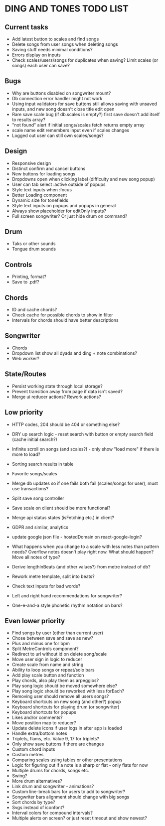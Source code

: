 # DING AND TONES TODO LIST

## Current tasks

* Add latest button to scales and find songs
* Delete songs from user songs when deleting songs
* Saving stuff needs minimal conditions?
* Errors display on inputs
* Check scales/users/songs for duplicates when saving? Limit scales (or songs) each user can save?

## Bugs

* Why are buttons disabled on songwriter mount?
* Db connection error handler might not work
* Using input validators for save buttons still allows saving with unsaved inputs, and new song doesn't close title edit open
* Rare save scale bug (if db.scales is empty?) first save doesn't add itself to results array?
* "not found" alert if initial songs/scales fetch returns empty array
* scale name edit remembers input even if scales changes
* Logged out user can still own scales/songs?

## Design

* Responsive design
* Distinct confirm and cancel buttons
* New buttons for loading songs
* Dropdowns open when clicking label (difficulty and new song popup)
* User can tab select :active outside of popups
* Style text inputs when :focus
* Better Loading component
* Dynamic size for tonefields
* Style text inputs on popups and popups in general
* Always show placeholder for editOnly inputs?
* Full screen songwriter? Or just hide drum on command?

## Drum

* Taks or other sounds
* Tongue drum sounds

## Controls

* Printing, format?
* Save to .pdf?

## Chords

* ID and cache chords?
* Check cache for possible chords to show in filter
* Intervals for chords should have better descriptions

## Songwriter

* Chords
* Dropdown list show all dyads and ding + note combinations?
* Web worker?

## State/Routes

* Persist working state through local storage?
* Prevent transition away from page if data isn't saved?
* Merge ui reducer actions? Rework actions?

## Low priority

* HTTP codes, 204 should be 404 or something else?
* DRY up search logic - reset search with button or empty search field (cache initial search?)
* Infinite scroll on songs (and scales?) - only show "load more" if there is more to load?
* Sorting search results in table
* Favorite songs/scales
* Merge db updates so if one fails both fail (scales/songs for user), must use transactions?
* Split save song controller
* Save scale on client should be more functional?
* Merge api status states (isFetching etc.) in client?

* GDPR and similar, analytics
* update google json file - hostedDomain on react-google-login?

* What happens when you change to a scale with less notes than pattern needs? Overflow notes doesn't play right now. What should happen? Move all notes of type?
* Derive lengthInBeats (and other values?) from metre instead of db?
* Rework metre template, split into beats?
* Check text inputs for bad words?
* Left and right hand recommendations for songwriter?
* One-e-and-a style phonetic rhythm notation on bars?

## Even lower priority

* Find songs by user (other than current user)
* Chose between save and save as new?
* Plus and minus one for bpm
* Split MetreControls component?
* Redirect to url without id on delete song/scale
* Move user sign in logic to reducer
* Create scale from name and string
* Ability to loop songs or repeat/solo bars
* Add play scale button and function
* Play chords, also play them as arpeggios?
* Play song logic should be moved somewhere else?
* Play song logic should be reworked with less forEach?
* Removing user should remove all users songs?
* Keyboard shortcuts on new song (and other?) popup
* Keyboard shortcuts for playing drum (or songwriter)
* Keyboard shortcuts for popups
* Likes and/or comments?
* Move position map to reducer?
* Update delete icons if user logs in after app is loaded
* Handle extra/bottom notes
* Triplets, flams, etc. Value 9, 17 for triplets?
* Only show save buttons if there are changes
* Custom chord inputs
* Custom metres
* Comparing scales using tables or other presentations
* Logic for figuring out if a note is a sharp or flat - only flats for now
* Multiple drums for chords, songs etc.
* Swing?
* More drum alternatives?
* Link drum and songwriter - animations?
* Custom line-break bars for users to add to songwriter?
* Songwriter bars alignment should change with big songs
* Sort chords by type?
* Svgs instead of iconfont?
* Interval colors for compound intervals?
* Multiple alerts on screen? or just reset timeout and show newest?
